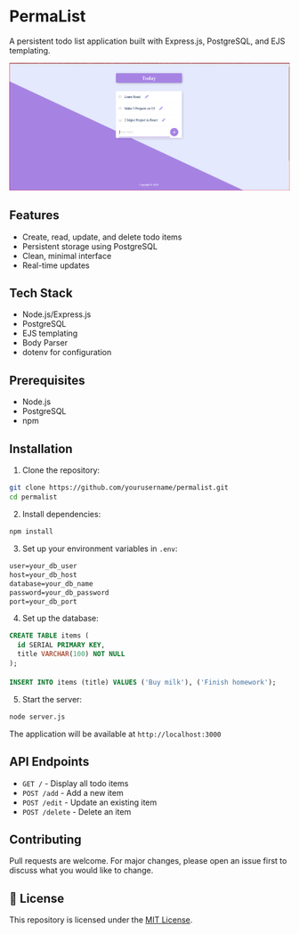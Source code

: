 # PermaList

A persistent todo list application built with Express.js, PostgreSQL, and EJS templating.

![PermaList App Interface](Permalist_Output.png)

## Features

- Create, read, update, and delete todo items
- Persistent storage using PostgreSQL
- Clean, minimal interface
- Real-time updates

## Tech Stack

- Node.js/Express.js
- PostgreSQL
- EJS templating
- Body Parser
- dotenv for configuration

## Prerequisites

- Node.js
- PostgreSQL
- npm

## Installation

1. Clone the repository:
```bash
git clone https://github.com/yourusername/permalist.git
cd permalist
```

2. Install dependencies:
```bash
npm install
```

3. Set up your environment variables in `.env`:
```
user=your_db_user
host=your_db_host
database=your_db_name
password=your_db_password
port=your_db_port
```

4. Set up the database:
```sql
CREATE TABLE items (
  id SERIAL PRIMARY KEY,
  title VARCHAR(100) NOT NULL
);

INSERT INTO items (title) VALUES ('Buy milk'), ('Finish homework');
```

5. Start the server:
```bash
node server.js
```

The application will be available at `http://localhost:3000`

## API Endpoints

- `GET /` - Display all todo items
- `POST /add` - Add a new item
- `POST /edit` - Update an existing item
- `POST /delete` - Delete an item

## Contributing

Pull requests are welcome. For major changes, please open an issue first to discuss what you would like to change.

## 📄 License
This repository is licensed under the [MIT License](LICENSE).

